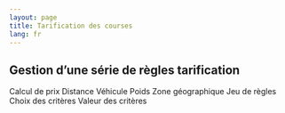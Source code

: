 ```yaml
---
layout: page
title: Tarification des courses
lang: fr
---
```


Gestion d’une série de règles tarification
------------------------------------------

Calcul de prix
Distance
Véhicule
Poids
Zone géographique
Jeu de règles
Choix des critères
Valeur des critères
